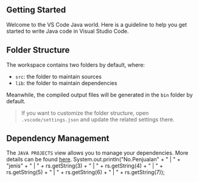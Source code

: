 ## Getting Started

Welcome to the VS Code Java world. Here is a guideline to help you get started to write Java code in Visual Studio Code.

## Folder Structure

The workspace contains two folders by default, where:

-   `src`: the folder to maintain sources
-   `lib`: the folder to maintain dependencies

Meanwhile, the compiled output files will be generated in the `bin` folder by default.

> If you want to customize the folder structure, open `.vscode/settings.json` and update the related settings there.

## Dependency Management

The `JAVA PROJECTS` view allows you to manage your dependencies. More details can be found [here](https://github.com/microsoft/vscode-java-dependency#manage-dependencies).
System.out.println("No.Penjualan" + " | " + "jenis" + " | " + rs.getString(3) + " | " + rs.getString(4) + " | " + rs.getString(5) + " | " + rs.getString(6) + " | " + rs.getString(7));
